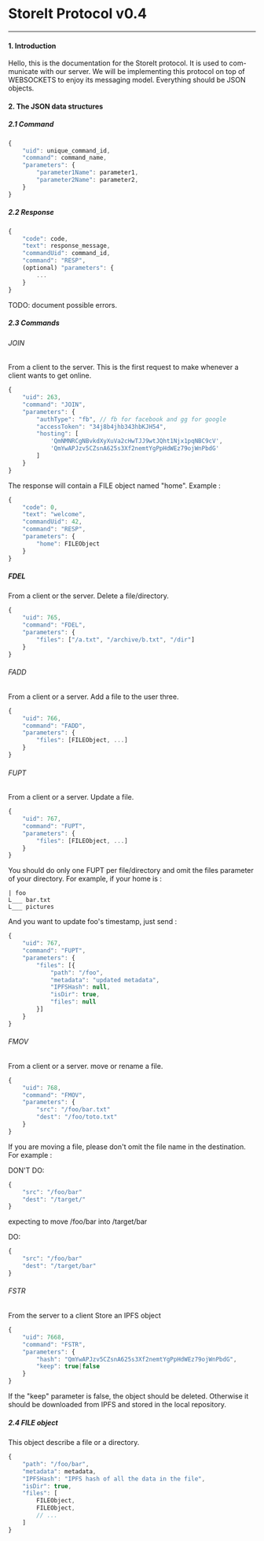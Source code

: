 StoreIt Protocol v0.4
=====================
---

#### 1. Introduction

Hello, this is the documentation for the StoreIt protocol. It is used to com- municate with our server. We will be implementing this protocol on top of WEBSOCKETS to enjoy its messaging model.
Everything should be JSON objects.

#### 2. The JSON data structures

##### 2.1 Command

```javascript
{
	"uid": unique_command_id,
	"command": command_name,
	"parameters": {
		"parameter1Name": parameter1,
		"parameter2Name": parameter2,
	}
}
```

##### 2.2 Response

```javascript
{
	"code": code,
	"text": response_message,
	"commandUid": command_id,
	"command": "RESP",
	(optional) "parameters": {
		...
	}
}
```
TODO: document possible errors.

##### 2.3 Commands

###### JOIN

From a client to the server.
This is the first request to make whenever a client wants to get online.

```javascript
{
	"uid": 263,
	"command": "JOIN",
	"parameters": {
		"authType": "fb", // fb for facebook and gg for google
		"accessToken": "34j8b4jhb343hbKJH54",
		"hosting": [
			'QmNMNRCgNBvkdXyXuVa2cHwTJJ9wtJQht1Njx1pqNBC9cV',
			'QmYwAPJzv5CZsnA625s3Xf2nemtYgPpHdWEz79ojWnPbdG'
		]
	}
}
```

The response will contain a FILE object named "home". Example :

```javascript
{
	"code": 0,
	"text": "welcome",
	"commandUid": 42,
	"command": "RESP",
	"parameters": {
		"home": FILEObject
	}
}
```

##### FDEL

From a client or the server.
Delete a file/directory.

```javascript
{
	"uid": 765,
	"command": "FDEL",
	"parameters": {
		"files": ["/a.txt", "/archive/b.txt", "/dir"]
	}
}
```

###### FADD

From a client or a server.
Add a file to the user three.

```javascript
{
	"uid": 766,
	"command": "FADD",
	"parameters": {
		"files": [FILEObject, ...]
	}
}
```

###### FUPT

From a client or a server.
Update a file.

```javascript
{
	"uid": 767,
	"command": "FUPT",
	"parameters": {
		"files": [FILEObject, ...]
	}
}
```

You should do only one FUPT per file/directory and omit the files parameter of your directory. For example, if your home is :

```ascii
| foo
L___ bar.txt
L___ pictures
```

And you want to update foo's timestamp, just send :

```javascript
{
	"uid": 767,
	"command": "FUPT",
	"parameters": {
		"files": [{
			"path": "/foo",
			"metadata": "updated metadata",
			"IPFSHash": null,
			"isDir": true,
			"files": null
		}]
	}
}
```

###### FMOV

From a client or a server.
move or rename a file.

```javascript
{
	"uid": 768,
	"command": "FMOV",
	"parameters": {
		"src": "/foo/bar.txt"
		"dest": "/foo/toto.txt"
	}
}
```

If you are moving a file, please don't omit the file name in the destination. For example :

DON'T DO:

```javascript
{
	"src": "/foo/bar"
	"dest": "/target/"
}
```

expecting to move /foo/bar into /target/bar

DO:

```javascript
{
	"src": "/foo/bar"
	"dest": "/target/bar"
}
```


###### FSTR

From the server to a client
Store an IPFS object

```javascript
{
	"uid": 7668,
	"command": "FSTR",
	"parameters": {
		"hash": "QmYwAPJzv5CZsnA625s3Xf2nemtYgPpHdWEz79ojWnPbdG",
		"keep": true|false
	}
}
```

If the "keep" parameter is false, the object should be deleted. Otherwise it should be downloaded from IPFS and stored in the local repository.

##### 2.4 FILE object

This object describe a file or a directory.

```javascript
{
	"path": "/foo/bar",
	"metadata": metadata,
	"IPFSHash": "IPFS hash of all the data in the file",
	"isDir": true,
	"files": [
		FILEObject,
		FILEObject,
		// ...
	]
}
```
